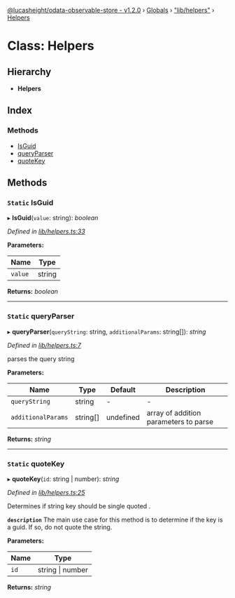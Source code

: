 [@lucasheight/odata-observable-store - v1.2.0](../README.md) › [Globals](../globals.md) › ["lib/helpers"](../modules/_lib_helpers_.md) › [Helpers](_lib_helpers_.helpers.md)

# Class: Helpers

## Hierarchy

* **Helpers**

## Index

### Methods

* [IsGuid](_lib_helpers_.helpers.md#static-isguid)
* [queryParser](_lib_helpers_.helpers.md#static-queryparser)
* [quoteKey](_lib_helpers_.helpers.md#static-quotekey)

## Methods

### `Static` IsGuid

▸ **IsGuid**(`value`: string): *boolean*

*Defined in [lib/helpers.ts:33](https://github.com/lucasheight/odata-observable-store/blob/bc2359f4/projects/odata-observable-store/src/lib/helpers.ts#L33)*

**Parameters:**

Name | Type |
------ | ------ |
`value` | string |

**Returns:** *boolean*

___

### `Static` queryParser

▸ **queryParser**(`queryString`: string, `additionalParams`: string[]): *string*

*Defined in [lib/helpers.ts:7](https://github.com/lucasheight/odata-observable-store/blob/bc2359f4/projects/odata-observable-store/src/lib/helpers.ts#L7)*

parses the query string

**Parameters:**

Name | Type | Default | Description |
------ | ------ | ------ | ------ |
`queryString` | string | - | - |
`additionalParams` | string[] |  undefined | array of addition parameters to parse  |

**Returns:** *string*

___

### `Static` quoteKey

▸ **quoteKey**(`id`: string | number): *string*

*Defined in [lib/helpers.ts:25](https://github.com/lucasheight/odata-observable-store/blob/bc2359f4/projects/odata-observable-store/src/lib/helpers.ts#L25)*

Determines if string key should be single quoted .

**`description`** The main use case for this method is to determine if the key is a guid.
If so, do not quote the string.

**Parameters:**

Name | Type |
------ | ------ |
`id` | string &#124; number |

**Returns:** *string*
